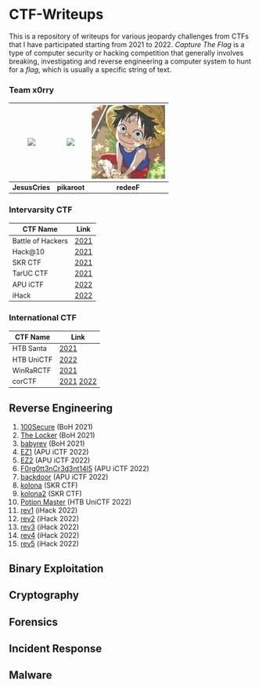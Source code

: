 # CTF-Writeups
This is a repository of writeups for various jeopardy challenges from CTFs that I have participated starting from 2021 to 2022. *Capture The Flag* is a type of computer security or hacking competition that generally involves breaking, investigating and reverse engineering a computer system to hunt for a *flag*, which is usually a specific string of text.

### Team x0rry
| ![](https://avatars.githubusercontent.com/u/62108395?s=150&v=4)    | ![](https://avatars.githubusercontent.com/u/107750005?s=150&v=4) | ![](./_resources/redeeF.jpg) |
|:-----------------------------------------------:|:-----------------------------------------------:|:-----------------------------------------------:|
| **JesusCries**                                  | **pikaroot**                                    | **redeeF**                                      |

### Intervarsity CTF
| CTF Name           | Link                                                         |
|--------------------|--------------------------------------------------------------|
| Battle of Hackers  | [2021](BoH2021) |
| Hack@10            | [2021](HACK@10) |
| SKR CTF            | [2021](SKR%20CTF) |
| TarUC CTF          | [2021](TARUC%20CTF%20Season%201) |
| APU iCTF           | [2022](iCTF%202022) |
| iHack              | [2022](iHack2022%20Qualifying%20Round) |

### International CTF
| CTF Name           | Link                                                         |
|--------------------|--------------------------------------------------------------|
| HTB Santa          | [2021](HTB%20Santa%202021) |
| HTB UniCTF         | [2022](HTB%20UniCTF%202022) |
| WinRaRCTF          | [2021](WinRaRCTF) |
| corCTF             | [2021](corCTF) [2022](corCTF) |

## Reverse Engineering
1. [100Secure](BoH2021/100Secure) (BoH 2021)
2. [The Locker](BoH2021/The_Locker) (BoH 2021)
3. [babyrev](BoH2021/babyrev) (BoH 2021)
4. [EZ1](iCTF%202022/rev) (APU iCTF 2022)
5. [EZ2](iCTF%202022/rev) (APU iCTF 2022)
6. [F0rg0tt3nCr3d3nt14l5](iCTF%202022/rev) (APU iCTF 2022)
7. [backdoor](iCTF%202022/rev) (APU iCTF 2022)
8. [kolona](SKR%20CTF/rev/kolona) (SKR CTF)
9. [kolona2](SKR%20CTF/rev/kolona2) (SKR CTF)
10. [Potion Master](HTB%20UniCTF%202022/rev/Potion%20Master) (HTB UniCTF 2022)
11. [rev1](iHack2022%20Qualifying%20Round/rev/rev1) (iHack 2022)
12. [rev2](iHack2022%20Qualifying%20Round/rev/rev2) (iHack 2022)
13. [rev3](iHack2022%20Qualifying%20Round/rev/rev3) (iHack 2022)
14. [rev4](iHack2022%20Qualifying%20Round/rev/rev4) (iHack 2022)
15. [rev5](iHack2022%20Qualifying%20Round/rev/rev5) (iHack 2022)

## Binary Exploitation

## Cryptography

## Forensics

## Incident Response

## Malware
